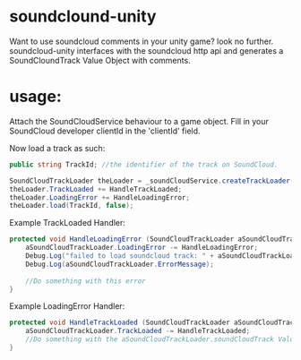 # soundclound-unity

Want to use soundcloud comments in your unity game? look no further. soundcloud-unity interfaces with the soundcloud http api and generates a SoundCloundTrack Value Object with comments.

# usage:

Attach the SoundCloudService behaviour to a game object. Fill in your SoundCloud developer clientId in the 'clientId' field.

Now load a track as such: 

```C#
public string TrackId; //the identifier of the track on SoundCloud. 

SoundCloudTrackLoader theLoader = _soundCloudService.createTrackLoader();
theLoader.TrackLoaded += HandleTrackLoaded;
theLoader.LoadingError += HandleLoadingError;
theLoader.load(TrackId, false);

```

Example TrackLoaded Handler:

```C#
protected void HandleLoadingError (SoundCloudTrackLoader aSoundCloudTrackLoader) {
	aSoundCloudTrackLoader.LoadingError -= HandleLoadingError;
	Debug.Log("failed to load soundcloud track: " + aSoundCloudTrackLoader.TrackId);
	Debug.Log(aSoundCloudTrackLoader.ErrorMessage);
		
	//Do something with this error
}
```

Example LoadingError Handler:

```C#
protected void HandleTrackLoaded (SoundCloudTrackLoader aSoundCloudTrackLoader) {
	aSoundCloudTrackLoader.TrackLoaded -= HandleTrackLoaded;
	//Do something with the aSoundCloudTrackLoader.soundCloudTrack Value Object.
}
```